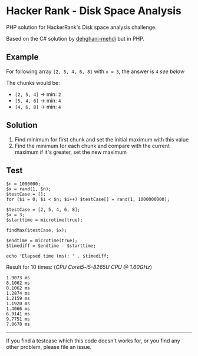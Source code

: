 # Hacker Rank - Disk Space Analysis
PHP solution for HackerRank's Disk space analysis challenge.

Based on the C# solution by [dehghani-mehdi](https://github.com/dehghani-mehdi) but in PHP.

## Example
For following array `[2, 5, 4, 6, 8]` with `x = 3`, the answer is `4` _see below_

The chunks would be:
- `[2, 5, 4]` -> min: `2`
- `[5, 4, 6]` -> min: `4`
- `[4, 6, 8]` -> min: `4`

## Solution
1. Find minimum for first chunk and set the initial maximum with this value
2. Find the minimum for each chunk and compare with the current maximum if it's greater, set the new maximum

## Test

```
$n = 1000000;
$x = rand(1, $n);
$testCase = [];
for ($i = 0; $i < $n; $i++) $testCase[] = rand(1, 1000000000);

$testCase = [2, 5, 4, 6, 8];
$x = 3;
$starttime = microtime(true);

findMax($testCase, $x);

$endtime = microtime(true);
$timediff = $endtime - $starttime;

echo 'Elapsed time (ms): ' . $timediff;
```

Result for 10 times: (_CPU Corei5-i5-8265U CPU @ 1.60GHz_)
```
1.9073 ms
8.1062 ms
8.1062 ms
1.2874 ms
1.2159 ms
1.1920 ms
1.4066 ms
6.9141 ms
9.7751 ms
7.8678 ms
```

---

If you find a testcase which this code doesn't works for, or you find any other problem, please file an issue.
